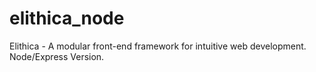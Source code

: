 # elithica_node
Elithica - A modular front-end framework for intuitive web development. Node/Express Version.
